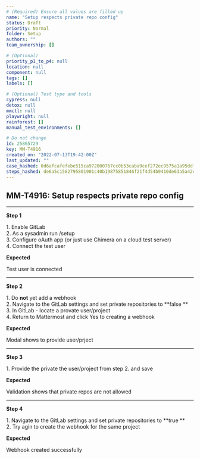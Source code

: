 ```yaml
---
# (Required) Ensure all values are filled up
name: "Setup respects private repo config"
status: Draft
priority: Normal
folder: Setup
authors: ""
team_ownership: []

# (Optional)
priority_p1_to_p4: null
location: null
component: null
tags: []
labels: []

# (Optional) Test type and tools
cypress: null
detox: null
mmctl: null
playwright: null
rainforest: []
manual_test_environments: []

# Do not change
id: 25865729
key: MM-T4916
created_on: "2022-07-13T19:42:00Z"
last_updated: ""
case_hashed: 0d6afcafefebe515ca972000767cc0b53caba9cef272ec9575a1a95ddf2ffc9e0da19120fd35e15d0566fc51a027fac0
steps_hashed: de6a5c1582795801901c40b19875851846f21f4d54b9410de63a5a42ce554e698e09de1c9fa75cb787491a0320df4fe4
---
```


<!-- (Auto-generated) Based on frontmatter's "key" and "name" -->

## MM-T4916: Setup respects private repo config

---

**Step 1**

1\. Enable GitLab\
2\. As a sysadmin run /setup\
3\. Configure oAuth app (or just use Chimera on a cloud test server)\
4\. Connect the test user

**Expected**

Test user is connected

---

**Step 2**

1\. Do **not** yet add a webhook\
2\. Navigate to the GitLab settings and set private repositories to \*\*false \*\*\
3\. In GitLab - locate a provate user/project\
4\. Return to Mattermost and click Yes to creating a webhook

**Expected**

Modal shows to provide user/prject

---

**Step 3**

1\. Provide the private the user/project from step 2. and save

**Expected**

Validation shows that private repos are not allowed

---

**Step 4**

1\. Navigate to the GitLab settings and set private repositories to \*\*true \*\*\
2\. Try agin to create the webhook for the same project

**Expected**

Webhook created successfully
